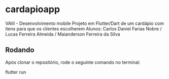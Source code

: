 # cardapioapp

VAIII - Desenvolvimento mobile
Projeto em Flutter/Dart de um cardápio com itens para que os clientes escolherem
Alunos: Carlos Daniel Farias Nobre / Lucas Ferreira Almeida / Maianderson Ferreira da Silva   

## Rodando

Após clonar o repositório, rode o seguinte comando no terminal: 

flutter run
